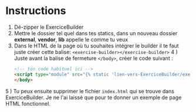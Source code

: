 # Instructions 

1) Dé-zipper le ExerciceBuilder
2) Mettre le dossier tel quel dans tes statics, dans un nouveau dossier **external**, **vendor**, **lib** appelle le comme tu veux
3) Dans le HTML de la page où tu souhaites intégrer le builder il te faut juste créer cette balise: 
    ```<exercise-builder></exercise-builder>```
4 ) Juste avant la balise de fermeture `</body>`, créer le code suivant : 
    ```html
    <!-- ton code habituel ici -->
    <script type="module" src="{% static 'lien-vers-ExerciceBuilder/exercise-builder.js' %}"></script>
    </body>
    ```
5 ) Tu peux ensuite supprimer le fichier `index.html` qui se trouve dans ExerciceBuilder. Je ne l'ai laissé que pour te donner un exemple de page HTML fonctionnel.